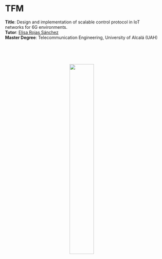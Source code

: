 # TFM



**Title**: Design and implementation of scalable control protocol in IoT networks for 6G environments. <br>
**Tutor**: [Elisa Rojas Sánchez](https://scholar.google.es/citations?user=Dgn0ShwAAAAJ&hl=es) <br>
**Master Degree**: Telecommunication Engineering, University of Alcalá (UAH)<br>

<br>
<br>
<br>
<p align="center">
  <img src="https://i.imgur.com/KPxY6u0.jpg" width="40%"/>
</p>
